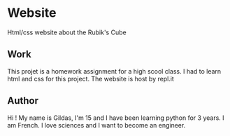 # Website
Html/css website about the Rubik's Cube

## Work
This projet is a homework assignment for a high scool class. I had to learn html and css for this project. The website is host by repl.it

## Author
Hi ! My name is Gildas, I'm 15 and I have been learning python for 3 years. I am French. I love sciences and I want to become an engineer.
